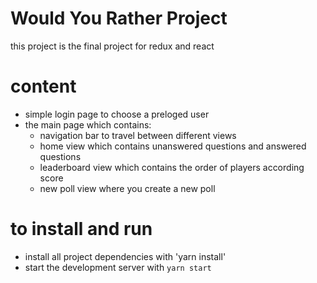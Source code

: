 # Would You Rather Project

this project is the final project for redux and react 

# content 

* simple login page to choose a preloged user 
* the main page which contains:
    - navigation bar to travel between different views
    - home view which contains unanswered questions and answered questions 
    - leaderboard view which contains the order of players according score 
    - new poll view where you create a new poll  

# to install and run 

* install all project dependencies with 'yarn install'
* start the development server with `yarn start`

